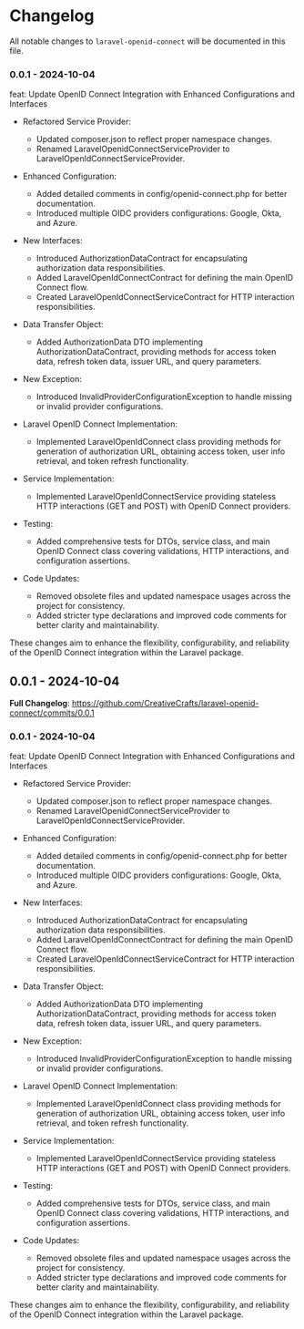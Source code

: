# Changelog

All notable changes to `laravel-openid-connect` will be documented in this file.

### 0.0.1 - 2024-10-04

feat: Update OpenID Connect Integration with Enhanced Configurations and Interfaces

- Refactored Service Provider:
  
  - Updated composer.json to reflect proper namespace changes.
  - Renamed LaravelOpenidConnectServiceProvider to LaravelOpenIdConnectServiceProvider.
  
- Enhanced Configuration:
  
  - Added detailed comments in config/openid-connect.php for better documentation.
  - Introduced multiple OIDC providers configurations: Google, Okta, and Azure.
  
- New Interfaces:
  
  - Introduced AuthorizationDataContract for encapsulating authorization data responsibilities.
  - Added LaravelOpenIdConnectContract for defining the main OpenID Connect flow.
  - Created LaravelOpenIdConnectServiceContract for HTTP interaction responsibilities.
  
- Data Transfer Object:
  
  - Added AuthorizationData DTO implementing AuthorizationDataContract, providing methods for access token data, refresh token data, issuer URL, and query parameters.
  
- New Exception:
  
  - Introduced InvalidProviderConfigurationException to handle missing or invalid provider configurations.
  
- Laravel OpenID Connect Implementation:
  
  - Implemented LaravelOpenIdConnect class providing methods for generation of authorization URL, obtaining access token, user info retrieval, and token refresh functionality.
  
- Service Implementation:
  
  - Implemented LaravelOpenIdConnectService providing stateless HTTP interactions (GET and POST) with OpenID Connect providers.
  
- Testing:
  
  - Added comprehensive tests for DTOs, service class, and main OpenID Connect class covering validations, HTTP interactions, and configuration assertions.
  
- Code Updates:
  
  - Removed obsolete files and updated namespace usages across the project for consistency.
  - Added stricter type declarations and improved code comments for better clarity and maintainability.
  

These changes aim to enhance the flexibility, configurability, and reliability of the OpenID Connect integration within the Laravel package.

## 0.0.1 - 2024-10-04

**Full Changelog**: https://github.com/CreativeCrafts/laravel-openid-connect/commits/0.0.1

### 0.0.1 - 2024-10-04

feat: Update OpenID Connect Integration with Enhanced Configurations and Interfaces

- Refactored Service Provider:
  
  - Updated composer.json to reflect proper namespace changes.
  - Renamed LaravelOpenidConnectServiceProvider to LaravelOpenIdConnectServiceProvider.
  
- Enhanced Configuration:
  
  - Added detailed comments in config/openid-connect.php for better documentation.
  - Introduced multiple OIDC providers configurations: Google, Okta, and Azure.
  
- New Interfaces:
  
  - Introduced AuthorizationDataContract for encapsulating authorization data responsibilities.
  - Added LaravelOpenIdConnectContract for defining the main OpenID Connect flow.
  - Created LaravelOpenIdConnectServiceContract for HTTP interaction responsibilities.
  
- Data Transfer Object:
  
  - Added AuthorizationData DTO implementing AuthorizationDataContract, providing methods for access token data, refresh token data, issuer URL, and query parameters.
  
- New Exception:
  
  - Introduced InvalidProviderConfigurationException to handle missing or invalid provider configurations.
  
- Laravel OpenID Connect Implementation:
  
  - Implemented LaravelOpenIdConnect class providing methods for generation of authorization URL, obtaining access token, user info retrieval, and token refresh functionality.
  
- Service Implementation:
  
  - Implemented LaravelOpenIdConnectService providing stateless HTTP interactions (GET and POST) with OpenID Connect providers.
  
- Testing:
  
  - Added comprehensive tests for DTOs, service class, and main OpenID Connect class covering validations, HTTP interactions, and configuration assertions.
  
- Code Updates:
  
  - Removed obsolete files and updated namespace usages across the project for consistency.
  - Added stricter type declarations and improved code comments for better clarity and maintainability.
  

These changes aim to enhance the flexibility, configurability, and reliability of the OpenID Connect integration within the Laravel package.
